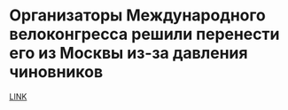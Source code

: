 # Организаторы Международного велоконгресса решили перенести его из Москвы из-за давления чиновников



[LINK](https://varlamov.ru/3195764.html)